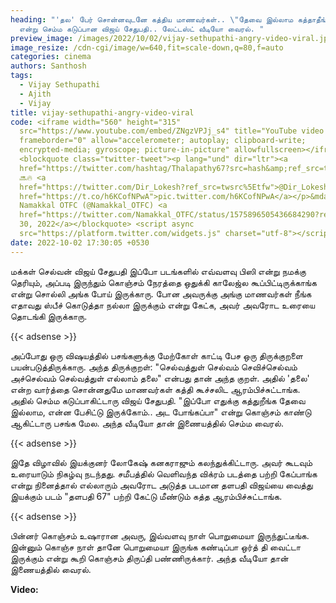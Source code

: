 ```yaml
---
heading: "'தல' பேர் சொன்னவுடனே கத்திய மாணவர்கள்.. \"தேவை இல்லாம கத்தாதீங்க..\"
  என்று செம்ம கடுப்பான விஜய் சேதுபதி.. லேட்டஸ்ட் வீடியோ வைரல். "
preview_image: /images/2022/10/02/vijay-sethupathi-angry-video-viral.jpeg
image_resize: /cdn-cgi/image/w=640,fit=scale-down,q=80,f=auto
categories: cinema
authors: Santhosh
tags:
  - Vijay Sethupathi
  - Ajith
  - Vijay
title: vijay-sethupathi-angry-video-viral
code: <iframe width="560" height="315"
  src="https://www.youtube.com/embed/ZNgzVPJj_s4" title="YouTube video player"
  frameborder="0" allow="accelerometer; autoplay; clipboard-write;
  encrypted-media; gyroscope; picture-in-picture" allowfullscreen></iframe>
  <blockquote class="twitter-tweet"><p lang="und" dir="ltr"><a
  href="https://twitter.com/hashtag/Thalapathy67?src=hash&amp;ref_src=twsrc%5Etfw">#Thalapathy67</a>
  🔜🔥 <a
  href="https://twitter.com/Dir_Lokesh?ref_src=twsrc%5Etfw">@Dir_Lokesh</a> <a
  href="https://t.co/h6KCofNPwA">pic.twitter.com/h6KCofNPwA</a></p>&mdash;
  Namakkal OTFC (@Namakkal_OTFC) <a
  href="https://twitter.com/Namakkal_OTFC/status/1575896505436684290?ref_src=twsrc%5Etfw">September
  30, 2022</a></blockquote> <script async
  src="https://platform.twitter.com/widgets.js" charset="utf-8"></script>
date: 2022-10-02 17:30:05 +0530
---
```

மக்கள் செல்வன் விஜய் சேதுபதி இப்போ படங்களில் எவ்வளவு பிஸி என்று நமக்கு தெரியும், அப்படி இருந்தும் கொஞ்சம் நேரத்தை ஒதுக்கி காலேஜ்ல கூப்பிட்டிருக்காங்க என்று சொல்லி அங்க போய் இருக்காரு. போன அவருக்கு அங்கு மாணவர்கள் நீங்க எதாவது ஸ்பீச் கொடுத்தா நல்லா இருக்கும் என்று கேட்க, அவர் அவரோட உரையை தொடங்கி இருக்காரு.

{{< adsense >}}

அப்போது ஒரு விஷயத்தில் பசங்களுக்கு மேற்கோள் காட்டி பேச ஒரு திருக்குறளை பயன்படுத்திருக்காரு. அந்த திருக்குறள்:
"செல்வத்துள் செல்வம் செவிச்செல்வம் அச்செல்வம் 
செல்வத்துள் எல்லாம் தலை" என்பது தான் அந்த குறள். அதில் 'தலை' என்ற வார்த்தை சொன்னதுமே மாணவர்கள் கத்தி கூச்சலிட ஆரம்பிச்சுட்டாங்க. அதில் செம்ம கடுப்பாகிட்டாரு விஜய் சேதுபதி. "இப்போ எதுக்கு கத்துறீங்க தேவை இல்லாம, என்ன பேசிட்டு இருக்கோம்.. அட போங்கப்பா" என்று கொஞ்சம் காண்டு ஆகிட்டாரு பசங்க மேல. அந்த வீடியோ தான் இணையத்தில் செம்ம வைரல்.

{{< adsense >}}

இதே விழாவில் இயக்குனர் லோகேஷ் கனகராஜும் கலந்துக்கிட்டாரு. அவர் கூடவும் உரையாடும் நிகழ்வு நடந்தது. சமீபத்தில் வெளிவந்த விக்ரம் படத்தை பற்றி கேப்பாங்க என்று நினைத்தால் எல்லாரும் அவரோட அடுத்த படமான தளபதி விஜய்யை வைத்து இயக்கும் படம் "தளபதி 67" பற்றி கேட்டு மீண்டும் கத்த ஆரம்பிச்சுட்டாங்க.

{{< adsense >}}

பின்னர் கொஞ்சம் உஷாரான அவரு, இவ்வளவு நாள் பொறுமையா இருந்துட்டீங்க. இன்னும் கொஞ்ச நாள் தானே பொறுமையா இருங்க கண்டிப்பா ஒர்த் தி வைட்டா இருக்கும் என்று கூறி கொஞ்சம் திருப்தி பண்ணிருக்கார். அந்த வீடியோ தான் இணையத்தில் வைரல். 

**V﻿ideo:**